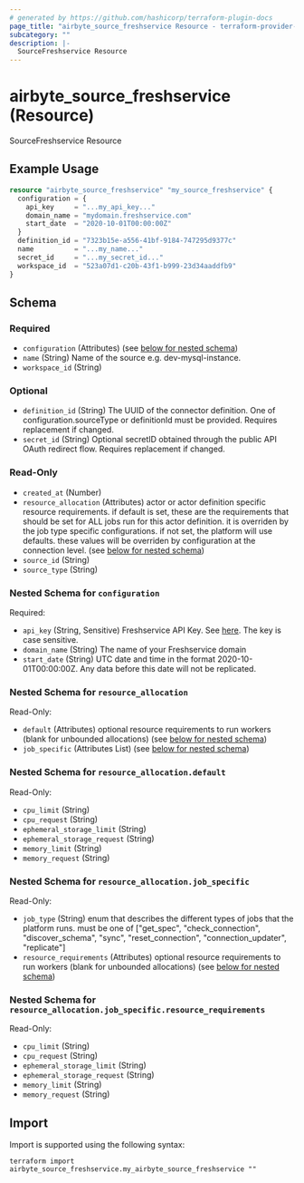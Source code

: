 ```yaml
---
# generated by https://github.com/hashicorp/terraform-plugin-docs
page_title: "airbyte_source_freshservice Resource - terraform-provider-airbyte"
subcategory: ""
description: |-
  SourceFreshservice Resource
---
```


# airbyte_source_freshservice (Resource)

SourceFreshservice Resource

## Example Usage

```terraform
resource "airbyte_source_freshservice" "my_source_freshservice" {
  configuration = {
    api_key     = "...my_api_key..."
    domain_name = "mydomain.freshservice.com"
    start_date  = "2020-10-01T00:00:00Z"
  }
  definition_id = "7323b15e-a556-41bf-9184-747295d9377c"
  name          = "...my_name..."
  secret_id     = "...my_secret_id..."
  workspace_id  = "523a07d1-c20b-43f1-b999-23d34aaddfb9"
}
```

<!-- schema generated by tfplugindocs -->
## Schema

### Required

- `configuration` (Attributes) (see [below for nested schema](#nestedatt--configuration))
- `name` (String) Name of the source e.g. dev-mysql-instance.
- `workspace_id` (String)

### Optional

- `definition_id` (String) The UUID of the connector definition. One of configuration.sourceType or definitionId must be provided. Requires replacement if changed.
- `secret_id` (String) Optional secretID obtained through the public API OAuth redirect flow. Requires replacement if changed.

### Read-Only

- `created_at` (Number)
- `resource_allocation` (Attributes) actor or actor definition specific resource requirements. if default is set, these are the requirements that should be set for ALL jobs run for this actor definition. it is overriden by the job type specific configurations. if not set, the platform will use defaults. these values will be overriden by configuration at the connection level. (see [below for nested schema](#nestedatt--resource_allocation))
- `source_id` (String)
- `source_type` (String)

<a id="nestedatt--configuration"></a>
### Nested Schema for `configuration`

Required:

- `api_key` (String, Sensitive) Freshservice API Key. See <a href="https://api.freshservice.com/#authentication">here</a>. The key is case sensitive.
- `domain_name` (String) The name of your Freshservice domain
- `start_date` (String) UTC date and time in the format 2020-10-01T00:00:00Z. Any data before this date will not be replicated.


<a id="nestedatt--resource_allocation"></a>
### Nested Schema for `resource_allocation`

Read-Only:

- `default` (Attributes) optional resource requirements to run workers (blank for unbounded allocations) (see [below for nested schema](#nestedatt--resource_allocation--default))
- `job_specific` (Attributes List) (see [below for nested schema](#nestedatt--resource_allocation--job_specific))

<a id="nestedatt--resource_allocation--default"></a>
### Nested Schema for `resource_allocation.default`

Read-Only:

- `cpu_limit` (String)
- `cpu_request` (String)
- `ephemeral_storage_limit` (String)
- `ephemeral_storage_request` (String)
- `memory_limit` (String)
- `memory_request` (String)


<a id="nestedatt--resource_allocation--job_specific"></a>
### Nested Schema for `resource_allocation.job_specific`

Read-Only:

- `job_type` (String) enum that describes the different types of jobs that the platform runs. must be one of ["get_spec", "check_connection", "discover_schema", "sync", "reset_connection", "connection_updater", "replicate"]
- `resource_requirements` (Attributes) optional resource requirements to run workers (blank for unbounded allocations) (see [below for nested schema](#nestedatt--resource_allocation--job_specific--resource_requirements))

<a id="nestedatt--resource_allocation--job_specific--resource_requirements"></a>
### Nested Schema for `resource_allocation.job_specific.resource_requirements`

Read-Only:

- `cpu_limit` (String)
- `cpu_request` (String)
- `ephemeral_storage_limit` (String)
- `ephemeral_storage_request` (String)
- `memory_limit` (String)
- `memory_request` (String)

## Import

Import is supported using the following syntax:

```shell
terraform import airbyte_source_freshservice.my_airbyte_source_freshservice ""
```
